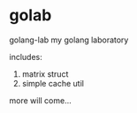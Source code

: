 # golab
golang-lab
my golang laboratory

includes:
1. matrix struct
2. simple cache util

more will come...
